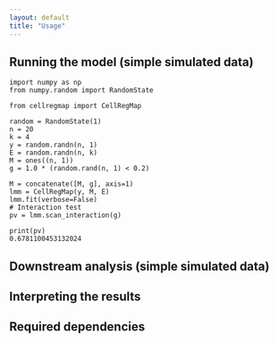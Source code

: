 ```yaml
---
layout: default
title: "Usage"
---
```


## Running the model (simple simulated data)

    import numpy as np
    from numpy.random import RandomState
    
    from cellregmap import CellRegMap
    
    random = RandomState(1)
    n = 20
    k = 4
    y = random.randn(n, 1)
    E = random.randn(n, k)
    M = ones((n, 1))
    g = 1.0 * (random.rand(n, 1) < 0.2)
    
    M = concatenate([M, g], axis=1)
    lmm = CellRegMap(y, M, E)
    lmm.fit(verbose=False)
    # Interaction test
    pv = lmm.scan_interaction(g)
    
    print(pv)
    0.6781100453132024


## Downstream analysis (simple simulated data)

## Interpreting the results

## Required dependencies

 


